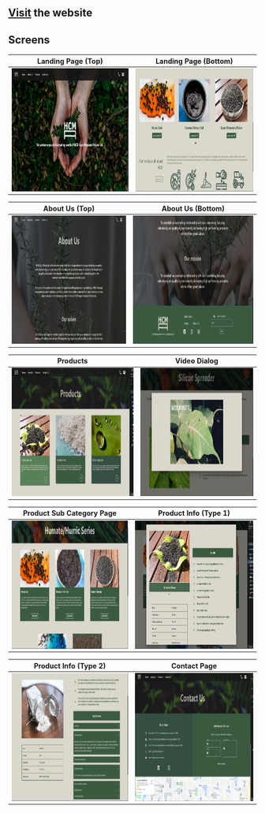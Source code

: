 ## <a href="https://hcmagrochem.herokuapp.com" target="_blank">Visit</a> the website 

## Screens

Landing Page (Top)            |  Landing Page (Bottom) 
:-------------------------:|:------------------------:
<img src="/screens/1.PNG" height="250" width="auto" />  |  <img src="/screens/2.PNG" height="250" width="auto" /> 


About Us (Top)            |  About Us (Bottom)
:-------------------------:|:------------------------:
<img src="/screens/3.PNG" height="260" width="auto" />  |  <img src="/screens/4.PNG" height="260" width="auto" />

Products             |  Video Dialog 
:-------------------------:|:------------------------:
<img src="/screens/5.PNG" height="260" width="auto" />  |  <img src="/screens/6.PNG" height="260" width="auto" />

Product Sub Category Page            |   Product Info (Type 1)
:-------------------------:|:------------------------:
<img src="/screens/7.PNG" height="260" width="auto" />  |  <img src="/screens/8.PNG" height="260" width="auto" />

Product Info (Type 2)            |  Contact Page 
:-------------------------:|:------------------------:
<img src="/screens/9.PNG" height="260" width="auto" />  |  <img src="/screens/10.PNG" height="260" width="auto" />


